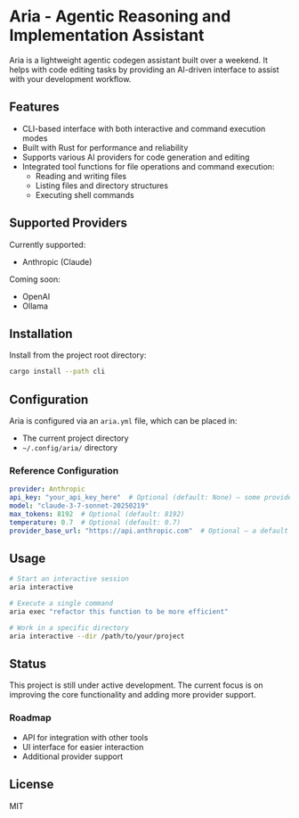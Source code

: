 # Aria - Agentic Reasoning and Implementation Assistant

Aria is a lightweight agentic codegen assistant built over a weekend. It helps with code editing tasks by providing an AI-driven interface to assist with your development workflow.

## Features

- CLI-based interface with both interactive and command execution modes
- Built with Rust for performance and reliability
- Supports various AI providers for code generation and editing
- Integrated tool functions for file operations and command execution:
  - Reading and writing files
  - Listing files and directory structures
  - Executing shell commands

## Supported Providers

Currently supported:
- Anthropic (Claude)

Coming soon:
- OpenAI
- Ollama

## Installation

Install from the project root directory:

```bash
cargo install --path cli
```

## Configuration

Aria is configured via an `aria.yml` file, which can be placed in:
- The current project directory
- `~/.config/aria/` directory

### Reference Configuration

```yaml
provider: Anthropic
api_key: "your_api_key_here"  # Optional (default: None) — some providers may require it
model: "claude-3-7-sonnet-20250219"
max_tokens: 8192  # Optional (default: 8192)
temperature: 0.7  # Optional (default: 0.7)
provider_base_url: "https://api.anthropic.com"  # Optional — a default is provided for each provider
```

## Usage

```bash
# Start an interactive session
aria interactive

# Execute a single command
aria exec "refactor this function to be more efficient"

# Work in a specific directory
aria interactive --dir /path/to/your/project
```

## Status

This project is still under active development. The current focus is on improving the core functionality and adding more provider support.

### Roadmap

- API for integration with other tools
- UI interface for easier interaction
- Additional provider support

## License

MIT